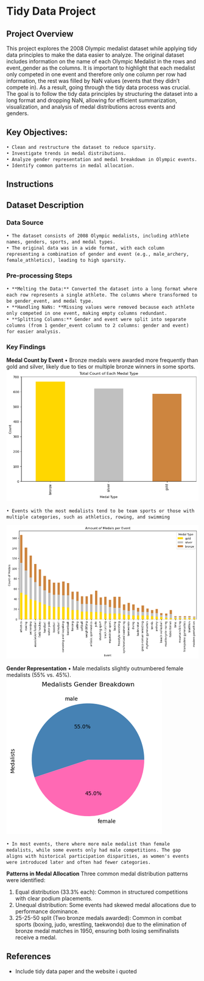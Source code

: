# Tidy Data Project

## Project Overview 
This project explores the 2008 Olympic medalist dataset while applying tidy data principles to make the data easier to analyze. The original dataset includes information on the name of each Olympic Medalist in the rows and event_gender as the columns. It is important to highlight that each medalist only competed in one event and therefore only one column per row had information, the rest was filled by NaN values (events that they didn’t compete in). As a result, going through the tidy data process was crucial. The goal is to follow the tidy data principles by structuring the dataset into a long format and dropping NaN, allowing for efficient summarization, visualization, and analysis of medal distributions across events and genders.

## Key Objectives:
    • Clean and restructure the dataset to reduce sparsity.
    • Investigate trends in medal distributions.
    • Analyze gender representation and medal breakdown in Olympic events.
    • Identify common patterns in medal allocation.

## Instructions 


## Dataset Description 
### Data Source  
    • The dataset consists of 2008 Olympic medalists, including athlete names, genders, sports, and medal types.
    • The original data was in a wide format, with each column representing a combination of gender and event (e.g., male_archery, female_athletics), leading to high sparsity.

### Pre-processing Steps
    • **Melting the Data:** Converted the dataset into a long format where each row represents a single athlete. The columns where transformed to be gender_event, and medal type.
    • **Handling NaNs: **Missing values were removed because each athlete only competed in one event, making empty columns redundant.
    • **Splitting Columns:** Gender and event were split into separate columns (from 1 gender_event column to 2 columns: gender and event) for easier analysis.

### Key Findings
**Medal Count by Event**
    • Bronze medals were awarded more frequently than gold and silver, likely due to ties or multiple bronze winners in some sports. 
    ![alt text](image-1.png)

    • Events with the most medalists tend to be team sports or those with multiple categories, such as athletics, rowing, and swimming
![alt text](image-4.png)


**Gender Representation**
    • Male medalists slightly outnumbered female medalists (55% vs. 45%).
    ![alt text](image.png)

    • In most events, there where more male medalist than female medalists, while some events only had male competitions. The gap aligns with historical participation disparities, as women's events were introduced later and often had fewer categories.


**Patterns in Medal Allocation**
Three common medal distribution patterns were identified:
1.	Equal distribution (33.3% each): Common in structured competitions with clear podium placements.
2.	Unequal distribution: Some events had skewed medal allocations due to performance dominance.
3.	25-25-50 split (Two bronze medals awarded): Common in combat sports (boxing, judo, wrestling, taekwondo) due to the elimination of bronze medal matches in 1950, ensuring both losing semifinalists receive a medal.

## **References**
- Include tidy data paper and the website i quoted 


